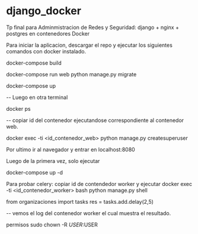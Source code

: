 # django_docker

Tp final para Adminmistracion de Redes y Seguridad: django + nginx + postgres en contenedores Docker

Para iniciar la aplicacion, descargar el repo y ejecutar los siguientes comandos con docker instalado.

docker-compose build

docker-compose run web python manage.py migrate

docker-compose up

-- Luego en otra terminal

docker ps

-- copiar id del contenedor ejecutandose correspondiente al contenedor web.

docker exec -ti <id_contenedor_web> python manage.py createsuperuser

Por ultimo ir al navegador y entrar en localhost:8080

Luego de la primera vez, solo ejecutar 

docker-compose up -d

Para probar celery: copiar id de contendedor worker y ejecutar
docker exec -ti <id_contenedor_worker> bash
python manage.py shell

from organizaciones import tasks
res = tasks.add.delay(2,5)

-- vemos el log del contenedor worker el cual muestra el resultado.

permisos
sudo chown -R $USER:$USER